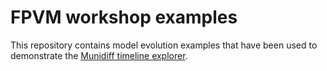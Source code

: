 # FPVM workshop examples

This repository contains model evolution examples that have been used to demonstrate the [Munidiff timeline explorer](https://github.com/munidiff/munidiff.github.io).
